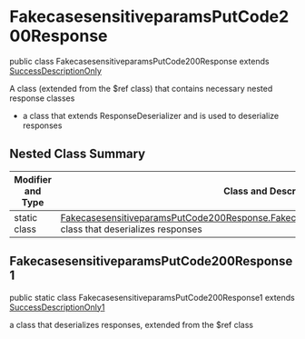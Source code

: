 # FakecasesensitiveparamsPutCode200Response

public class FakecasesensitiveparamsPutCode200Response extends [SuccessDescriptionOnly](../../components/responses/SuccessDescriptionOnly.md)

A class (extended from the $ref class) that contains necessary nested response classes
- a class that extends ResponseDeserializer and is used to deserialize responses

## Nested Class Summary
| Modifier and Type | Class and Description |
| ----------------- | --------------------- |
| static class | [FakecasesensitiveparamsPutCode200Response.FakecasesensitiveparamsPutCode200Response1](#fakecasesensitiveparamsputcode200response1)<br> class that deserializes responses |

## FakecasesensitiveparamsPutCode200Response1
public static class FakecasesensitiveparamsPutCode200Response1 extends [SuccessDescriptionOnly1](../../components/responses/SuccessDescriptionOnly.md#successdescriptiononly1)<br>

a class that deserializes responses, extended from the $ref class


